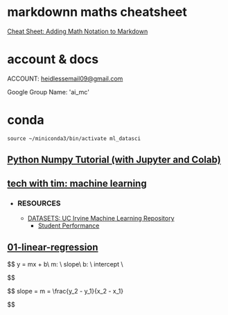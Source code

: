 # markdownn maths cheatsheet
[Cheat Sheet: Adding Math Notation to Markdown](https://www.upyesp.org/posts/makrdown-vscode-math-notation/#:~:text=Including%20Math%20Notation%20in%20Markdown&text=Inline%20math%20notation%20is%20wrapped,signs%2C%20wrapped%20inside%20triple%20backticks.)


# account & docs
ACCOUNT: heidlessemail09@gmail.com

Google Group Name: 'ai_mc'

# conda
```
source ~/miniconda3/bin/activate ml_datasci

```

## [Python Numpy Tutorial (with Jupyter and Colab)](https://cs231n.github.io/python-numpy-tutorial/)

## [tech with tim: machine learning](https://www.techwithtim.net/tutorials/machine-learning-python)
- ### RESOURCES
  - [DATASETS: UC Irvine Machine Learning Repository](https://archive.ics.uci.edu/)
    - [Student Performance
](https://archive.ics.uci.edu/dataset/320/student+performance)

## [01-linear-regression](https://www.techwithtim.net/tutorials/machine-learning-python/linear-regression)

$$
y = mx + b\\
m: \ slope\\
b: \ intercept \\  

$$

$$
slope = m = \frac{y_2 - y_1}{x_2 - x_1}
  
$$
